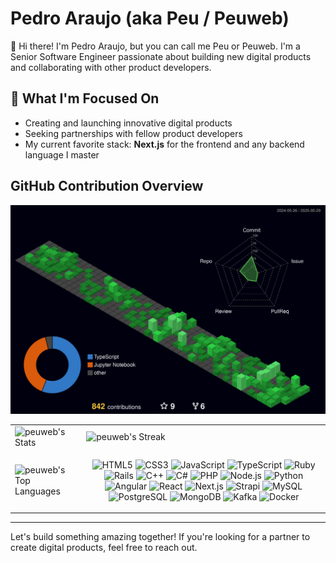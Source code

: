 # Pedro Araujo (aka Peu / Peuweb)

👋 Hi there! I'm Pedro Araujo, but you can call me Peu or Peuweb. I'm a Senior Software Engineer passionate about building new digital products and collaborating with other product developers.

## 🚀 What I'm Focused On

- Creating and launching innovative digital products
- Seeking partnerships with fellow product developers
- My current favorite stack: **Next.js** for the frontend and any backend language I master


## GitHub Contribution Overview

<p align="center">
  <img src="profile-3d-contrib/profile-night-green.svg" alt="3D Contribution Profile"/>
</p>

<table border="0" cellspacing="0" cellpadding="0">
  <tr>
    <td>
      <img src="https://github-readme-stats.vercel.app/api?username=peuweb&theme=dracula&show_icons=true&hide_border=true&count_private=true" alt="peuweb's Stats"/>
    </td>
    <td>
      <img src="https://github-readme-streak-stats.herokuapp.com/?user=peuweb&theme=dracula&hide_border=true" alt="peuweb's Streak"/>
    </td>
  </tr>
  <tr>
    <td>
        <img src="https://github-readme-stats.vercel.app/api/top-langs/?username=peuweb&theme=dracula&show_icons=true&hide_border=true&layout=compact" alt="peuweb's Top Languages"/>
    </td>
    <td>
        <!-- Devicons: List of main languages and frameworks -->
        <p align="center">
        <img src="https://cdn.jsdelivr.net/gh/devicons/devicon/icons/html5/html5-original.svg" alt="HTML5" width="40" height="40"/>
        <img src="https://cdn.jsdelivr.net/gh/devicons/devicon/icons/css3/css3-original.svg" alt="CSS3" width="40" height="40"/>
        <img src="https://cdn.jsdelivr.net/gh/devicons/devicon/icons/javascript/javascript-original.svg" alt="JavaScript" width="40" height="40"/>
        <img src="https://cdn.jsdelivr.net/gh/devicons/devicon/icons/typescript/typescript-original.svg" alt="TypeScript" width="40" height="40"/>
        <img src="https://cdn.jsdelivr.net/gh/devicons/devicon/icons/ruby/ruby-original.svg" alt="Ruby" width="40" height="40"/>
        <img src="https://cdn.jsdelivr.net/gh/devicons/devicon/icons/rails/rails-plain.svg" alt="Rails" width="40" height="40"/>
        <img src="https://cdn.jsdelivr.net/gh/devicons/devicon/icons/cplusplus/cplusplus-original.svg" alt="C++" width="40" height="40"/>
        <img src="https://cdn.jsdelivr.net/gh/devicons/devicon/icons/csharp/csharp-original.svg" alt="C#" width="40" height="40"/>
        <img src="https://cdn.jsdelivr.net/gh/devicons/devicon/icons/php/php-original.svg" alt="PHP" width="40" height="40"/>
        <img src="https://cdn.jsdelivr.net/gh/devicons/devicon/icons/nodejs/nodejs-original.svg" alt="Node.js" width="40" height="40"/>
        <img src="https://cdn.jsdelivr.net/gh/devicons/devicon/icons/python/python-original.svg" alt="Python" width="40" height="40"/>
        <img src="https://cdn.jsdelivr.net/gh/devicons/devicon/icons/angularjs/angularjs-original.svg" alt="Angular" width="40" height="40"/>
        <img src="https://cdn.jsdelivr.net/gh/devicons/devicon/icons/react/react-original.svg" alt="React" width="40" height="40"/>
        <img src="https://cdn.jsdelivr.net/gh/devicons/devicon/icons/nextjs/nextjs-original.svg" alt="Next.js" width="40" height="40"/>
        <img src="https://images.spr.so/cdn-cgi/imagedelivery/j42No7y-dcokJuNgXeA0ig/32f3a89c-99c4-466f-8536-dd75f65fa320/Strapi-Monogram/w=256,quality=90,fit=scale-down" alt="Strapi" width="40" height="40"/>
        <img src="https://cdn.jsdelivr.net/gh/devicons/devicon/icons/mysql/mysql-original.svg" alt="MySQL" width="40" height="40"/>
        <img src="https://cdn.jsdelivr.net/gh/devicons/devicon/icons/postgresql/postgresql-original.svg" alt="PostgreSQL" width="40" height="40"/>
        <img src="https://cdn.jsdelivr.net/gh/devicons/devicon/icons/mongodb/mongodb-original.svg" alt="MongoDB" width="40" height="40"/>
        <img src="https://www.svgrepo.com/show/353950/kafka.svg" alt="Kafka" width="40" height="40"/>
        <img src="https://cdn.jsdelivr.net/gh/devicons/devicon/icons/docker/docker-original.svg" alt="Docker" width="40" height="40"/>
        </p>
    </td>
  </tr>
</table>

---

Let's build something amazing together! If you're looking for a partner to create digital products, feel free to reach out.
